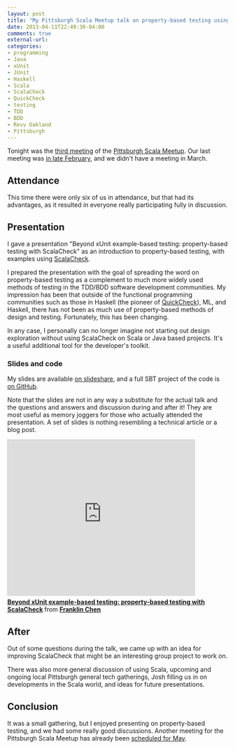 ```yaml
---
layout: post
title: "My Pittsburgh Scala Meetup talk on property-based testing using ScalaCheck"
date: 2013-04-11T22:49:30-04:00
comments: true
external-url: 
categories: 
- programming
- Java
- xUnit
- JUnit
- Haskell
- Scala
- ScalaCheck
- QuickCheck
- testing
- TDD
- BDD
- Revv Oakland
- Pittsburgh
---
```

Tonight was the [third meeting](http://www.meetup.com/Pittsburgh-Scala-Meetup/events/108080782/) of the [Pittsburgh Scala Meetup](http://www.meetup.com/Pittsburgh-Scala-Meetup/). Our last meeting was [in late February](/blog/2013/02/21/the-second-meeting-of-the-pittsburgh-scala-meetup-josh-suereth-on-functional-patterns-for-the-asynchronous-web/), and we didn't have a meeting in March.

## Attendance

This time there were only six of us in attendance, but that had its advantages, as it resulted in everyone really participating fully in discussion.

## Presentation

I gave a presentation "Beyond xUnit example-based testing: property-based testing with ScalaCheck" as an introduction to property-based testing, with examples using [ScalaCheck](https://github.com/rickynils/scalacheck).

I prepared the presentation with the goal of spreading the word on property-based testing as a complement to much more widely used methods of testing in the TDD/BDD software development communities. My impression has been that outside of the functional programming communities such as those in Haskell (the pioneer of [QuickCheck](http://en.wikipedia.org/wiki/QuickCheck)), ML, and Haskell, there has not been as much use of property-based methods of design and testing. Fortunately, this has been changing.

In any case, I personally can no longer imagine not starting out design exploration without using ScalaCheck on Scala or Java based projects. It's a useful additional tool for the developer's toolkit.

### Slides and code

My slides are available [on slideshare](http://www.slideshare.net/FranklinChen/handout-18644963), and a full SBT project of the code is [on GitHub](https://github.com/franklinchen/talk-on-scalacheck).

Note that the slides are not in any way a substitute for the actual talk and the questions and answers and discussion during and after it! They are most useful as memory joggers for those who actually attended the presentation. A set of slides is nothing resembling a technical article or a blog post.

<iframe src="http://www.slideshare.net/slideshow/embed_code/18644963" width="427" height="356" frameborder="0" marginwidth="0" marginheight="0" scrolling="no" style="border:1px solid #CCC;border-width:1px 1px 0;margin-bottom:5px" allowfullscreen webkitallowfullscreen mozallowfullscreen> </iframe> <div style="margin-bottom:5px"> <strong> <a href="http://www.slideshare.net/FranklinChen/handout-18644963" title="Beyond xUnit example-based testing: property-based testing with ScalaCheck" target="_blank">Beyond xUnit example-based testing: property-based testing with ScalaCheck</a> </strong> from <strong><a href="http://www.slideshare.net/FranklinChen" target="_blank">Franklin Chen</a></strong> </div>

## After

Out of some questions during the talk, we came up with an idea for improving ScalaCheck that might be an interesting group project to work on.

There was also more general discussion of using Scala, upcoming and ongoing local Pittsburgh general tech gatherings, Josh filling us in on developments in the Scala world, and ideas for future presentations.

## Conclusion

It was a small gathering, but I enjoyed presenting on property-based testing, and we had some really good discussions. Another meeting for the Pittsburgh Scala Meetup has already been [scheduled for May](http://www.meetup.com/Pittsburgh-Scala-Meetup/events/112652112/).
